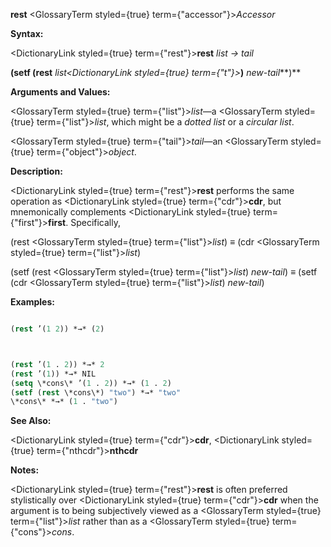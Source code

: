 **rest** <GlossaryTerm styled={true} term={"accessor"}><i>Accessor</i></GlossaryTerm> 



**Syntax:** 



<DictionaryLink styled={true} term={"rest"}><b>rest</b></DictionaryLink> *list → tail* 



**(setf (rest** *list<DictionaryLink styled={true} term={"t"}><b>*)</b></DictionaryLink> *new-tail***)** 



**Arguments and Values:** 



<GlossaryTerm styled={true} term={"list"}><i>list</i></GlossaryTerm>—a <GlossaryTerm styled={true} term={"list"}><i>list</i></GlossaryTerm>, which might be a *dotted list* or a *circular list*. 



<GlossaryTerm styled={true} term={"tail"}><i>tail</i></GlossaryTerm>—an <GlossaryTerm styled={true} term={"object"}><i>object</i></GlossaryTerm>. 



**Description:** 



<DictionaryLink styled={true} term={"rest"}><b>rest</b></DictionaryLink> performs the same operation as <DictionaryLink styled={true} term={"cdr"}><b>cdr</b></DictionaryLink>, but mnemonically complements <DictionaryLink styled={true} term={"first"}><b>first</b></DictionaryLink>. Specifically, 



(rest <GlossaryTerm styled={true} term={"list"}><i>list</i></GlossaryTerm>) *≡* (cdr <GlossaryTerm styled={true} term={"list"}><i>list</i></GlossaryTerm>) 



(setf (rest <GlossaryTerm styled={true} term={"list"}><i>list</i></GlossaryTerm>) *new-tail*) *≡* (setf (cdr <GlossaryTerm styled={true} term={"list"}><i>list</i></GlossaryTerm>) *new-tail*) 



**Examples:**
```lisp

(rest ’(1 2)) *→* (2) 



(rest ’(1 . 2)) *→* 2 
(rest ’(1)) *→* NIL 
(setq \*cons\* ’(1 . 2)) *→* (1 . 2) 
(setf (rest \*cons\*) "two") *→* "two" 
\*cons\* *→* (1 . "two") 

```
**See Also:** 



<DictionaryLink styled={true} term={"cdr"}><b>cdr</b></DictionaryLink>, <DictionaryLink styled={true} term={"nthcdr"}><b>nthcdr</b></DictionaryLink> 



**Notes:** 



<DictionaryLink styled={true} term={"rest"}><b>rest</b></DictionaryLink> is often preferred stylistically over <DictionaryLink styled={true} term={"cdr"}><b>cdr</b></DictionaryLink> when the argument is to being subjectively viewed as a <GlossaryTerm styled={true} term={"list"}><i>list</i></GlossaryTerm> rather than as a <GlossaryTerm styled={true} term={"cons"}><i>cons</i></GlossaryTerm>. 



